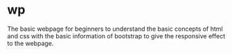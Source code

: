 # wp
The basic webpage for beginners to understand the basic concepts of html and css with the basic information of bootstrap to give the responsive effect to the webpage.
<!--weblearning-->
